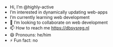 - Hi, I’m                         @highly-active
- I’m interested in               dynamically updating web-apps
- I’m currently learning          web development
- 💞️ I’m looking to collaborate on   web development
- 📫 How to reach me                 https://dbsysreg.nl
- 😄 Pronouns:                       he/him
- ⚡ Fun fact:                       no

